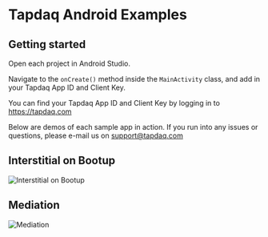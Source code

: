 # Tapdaq Android Examples

## Getting started

Open each project in Android Studio.

Navigate to the `onCreate()` method inside the `MainActivity` class, and add in your Tapdaq App ID and Client Key.

You can find your Tapdaq App ID and Client Key by logging in to https://tapdaq.com

Below are demos of each sample app in action. If you run into any issues or questions, please e-mail us on support@tapdaq.com

## Interstitial on Bootup

![Interstitial on Bootup](https://storage.googleapis.com/tapdaq-site-assets/docs/android/sample-app-android-interstitial-on-bootup.gif)

## Mediation

![Mediation](https://storage.googleapis.com/tapdaq-site-assets/docs/android/sample-app-android-mediation.gif)
